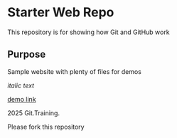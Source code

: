 # Starter Web Repo

This repository is for showing how Git and GitHub work

## Purpose

Sample website with plenty of files for demos

_italic text_

[demo link](https://www.google.com)

2025 Git.Training.

Please fork this repository